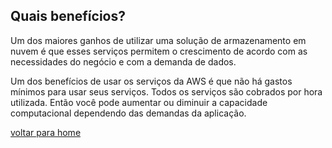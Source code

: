 ## Quais benefícios?

Um dos maiores ganhos de utilizar uma solução de armazenamento em nuvem é que esses serviços permitem o crescimento de acordo com as necessidades do negócio e com a demanda de dados.

Um dos benefícios de usar os serviços da AWS é que não há gastos mínimos para usar seus serviços. Todos os serviços são cobrados por hora utilizada. Então você pode aumentar ou diminuir a capacidade computacional dependendo das demandas da aplicação.

[voltar para home](index.md)